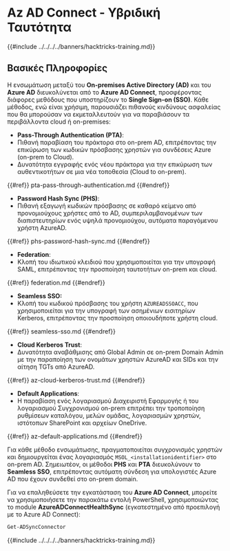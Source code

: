 # Az AD Connect - Υβριδική Ταυτότητα

{{#include ../../../../banners/hacktricks-training.md}}

## Βασικές Πληροφορίες

Η ενσωμάτωση μεταξύ του **On-premises Active Directory (AD)** και του **Azure AD** διευκολύνεται από το **Azure AD Connect**, προσφέροντας διάφορες μεθόδους που υποστηρίζουν το **Single Sign-on (SSO)**. Κάθε μέθοδος, ενώ είναι χρήσιμη, παρουσιάζει πιθανούς κινδύνους ασφαλείας που θα μπορούσαν να εκμεταλλευτούν για να παραβιάσουν τα περιβάλλοντα cloud ή on-premises:

- **Pass-Through Authentication (PTA)**:
- Πιθανή παραβίαση του πράκτορα στο on-prem AD, επιτρέποντας την επικύρωση των κωδικών πρόσβασης χρηστών για συνδέσεις Azure (on-prem to Cloud).
- Δυνατότητα εγγραφής ενός νέου πράκτορα για την επικύρωση των αυθεντικοτήτων σε μια νέα τοποθεσία (Cloud to on-prem).

{{#ref}}
pta-pass-through-authentication.md
{{#endref}}

- **Password Hash Sync (PHS)**:
- Πιθανή εξαγωγή κωδικών πρόσβασης σε καθαρό κείμενο από προνομιούχους χρήστες από το AD, συμπεριλαμβανομένων των διαπιστευτηρίων ενός υψηλά προνομιούχου, αυτόματα παραγόμενου χρήστη AzureAD.

{{#ref}}
phs-password-hash-sync.md
{{#endref}}

- **Federation**:
- Κλοπή του ιδιωτικού κλειδιού που χρησιμοποιείται για την υπογραφή SAML, επιτρέποντας την προσποίηση ταυτοτήτων on-prem και cloud.

{{#ref}}
federation.md
{{#endref}}

- **Seamless SSO:**
- Κλοπή του κωδικού πρόσβασης του χρήστη `AZUREADSSOACC`, που χρησιμοποιείται για την υπογραφή των ασημένιων εισιτηρίων Kerberos, επιτρέποντας την προσποίηση οποιουδήποτε χρήστη cloud.

{{#ref}}
seamless-sso.md
{{#endref}}

- **Cloud Kerberos Trust**:
- Δυνατότητα αναβάθμισης από Global Admin σε on-prem Domain Admin με την παραποίηση των ονομάτων χρηστών AzureAD και SIDs και την αίτηση TGTs από AzureAD.

{{#ref}}
az-cloud-kerberos-trust.md
{{#endref}}

- **Default Applications**:
- Η παραβίαση ενός λογαριασμού Διαχειριστή Εφαρμογής ή του λογαριασμού Συγχρονισμού on-prem επιτρέπει την τροποποίηση ρυθμίσεων καταλόγου, μελών ομάδας, λογαριασμών χρηστών, ιστότοπων SharePoint και αρχείων OneDrive.

{{#ref}}
az-default-applications.md
{{#endref}}

Για κάθε μέθοδο ενσωμάτωσης, πραγματοποιείται συγχρονισμός χρηστών και δημιουργείται ένας λογαριασμός `MSOL_<installationidentifier>` στο on-prem AD. Σημειωτέον, οι μέθοδοι **PHS** και **PTA** διευκολύνουν το **Seamless SSO**, επιτρέποντας αυτόματη σύνδεση για υπολογιστές Azure AD που έχουν συνδεθεί στο on-prem domain.

Για να επαληθεύσετε την εγκατάσταση του **Azure AD Connect**, μπορείτε να χρησιμοποιήσετε την παρακάτω εντολή PowerShell, χρησιμοποιώντας το module **AzureADConnectHealthSync** (εγκατεστημένο από προεπιλογή με το Azure AD Connect):
```bash
Get-ADSyncConnector
```
{{#include ../../../../banners/hacktricks-training.md}}
